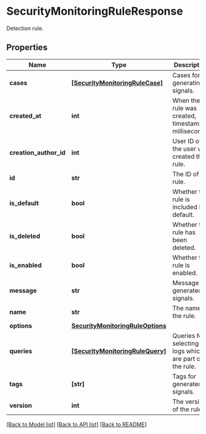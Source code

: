 # SecurityMonitoringRuleResponse

Detection rule.
## Properties
Name | Type | Description | Notes
------------ | ------------- | ------------- | -------------
**cases** | [**[SecurityMonitoringRuleCase]**](SecurityMonitoringRuleCase.md) | Cases for generating signals. | [optional] 
**created_at** | **int** | When the rule was created, timestamp in milliseconds. | [optional] 
**creation_author_id** | **int** | User ID of the user who created the rule. | [optional] 
**id** | **str** | The ID of the rule. | [optional] 
**is_default** | **bool** | Whether the rule is included by default. | [optional] 
**is_deleted** | **bool** | Whether the rule has been deleted. | [optional] 
**is_enabled** | **bool** | Whether the rule is enabled. | [optional] 
**message** | **str** | Message for generated signals. | [optional] 
**name** | **str** | The name of the rule. | [optional] 
**options** | [**SecurityMonitoringRuleOptions**](SecurityMonitoringRuleOptions.md) |  | [optional] 
**queries** | [**[SecurityMonitoringRuleQuery]**](SecurityMonitoringRuleQuery.md) | Queries for selecting logs which are part of the rule. | [optional] 
**tags** | **[str]** | Tags for generated signals. | [optional] 
**version** | **int** | The version of the rule. | [optional] 

[[Back to Model list]](README.md#documentation-for-models) [[Back to API list]](README.md#documentation-for-api-endpoints) [[Back to README]](README.md)


